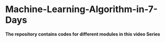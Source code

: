 # Machine-Learning-Algorithm-in-7-Days
**The repository contains codes for different modules in this video Series**
